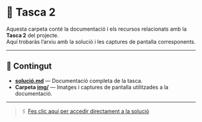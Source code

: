 # 🧩 Tasca 2

Aquesta carpeta conté la documentació i els recursos relacionats amb la **Tasca 2** del projecte.  
Aquí trobaràs l’arxiu amb la solució i les captures de pantalla corresponents.

---

## 📄 Contingut

- **[solució.md](./solució.md)** — Documentació completa de la tasca.
- **Carpeta [img/](./img/)** — Imatges i captures de pantalla utilitzades a la documentació.

---

> 🖇️ [Fes clic aquí per accedir directament a la solució](./solucio.md)


